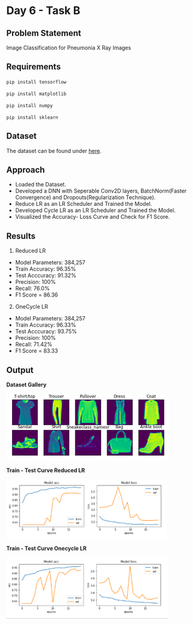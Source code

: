 # Day 6 - Task B

## Problem Statement

Image Classification for Pneumonia X Ray Images

## Requirements

`pip install tensorflow`

`pip install matplotlib`

`pip install numpy`

`pip install sklearn`

## Dataset

The dataset can be found under [here](https://www.kaggle.com/paultimothymooney/chest-xray-pneumonia).

## Approach

* Loaded the Dataset.
* Developed a DNN with Seperable Conv2D layers, BatchNorm(Faster Convergence) and Dropouts(Regularization Technique).
* Reduce LR as an LR Scheduler and Trained the Model.
* Developed Cycle LR as an LR Scheduler and Trained the Model.
* Visualized the Accuracy- Loss Curve and Check for F1 Score.

## Results

1. Reduced LR

* Model Parameters: 384,257
* Train Accuracy: 96.35%
* Test Acccuracy: 91.32%
* Precision: 100%
* Recall: 76.0%
* F1 Score = 86.36

2. OneCycle LR
* Model Parameters: 384,257
* Train Accuracy: 96.33%
* Test Acccuracy: 93.75%
* Precision: 100%
* Recall: 71.42%
* F1 Score = 83.33


## Output

**Dataset Gallery**

![Input Image](Assets/input_gallery.png)

**Train - Test Curve Reduced LR**

![Train_Test_Curve](Assets/train_test_curve_rlr.png)

**Train - Test Curve Onecycle LR**

![Train_Test_Curve](Assets/train_test_curve_oclr.png)
